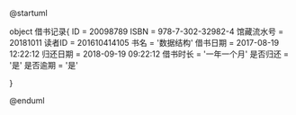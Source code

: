 @startuml

object 借书记录{
    ID = 20098789
    ISBN = 978-7-302-32982-4
    馆藏流水号 = 20181011
    读者ID = 201610414105
    书名 = '数据结构'
    借书日期 = 2017-08-19 12:22:12
    归还日期 = 2018-09-19 09:22:12
    借书时长 = '一年一个月'
    是否归还 = '是'
    是否逾期 = '是'

 }

@enduml
